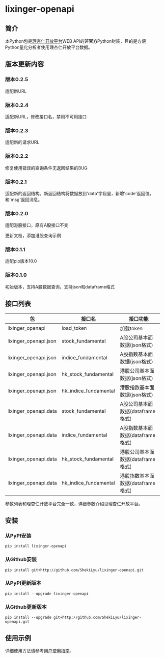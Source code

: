 # lixinger-openapi

## 简介
本Python包是[理杏仁开放平台](https://www.lixinger.com/open/api)WEB API的**非官方**Python封装，目的是方便Python量化分析者使用理杏仁开放平台数据。

## 版本更新内容
### 版本0.2.5
适配新URL

### 版本0.2.4
适配新URL，修改接口名，禁用不可用接口

### 版本0.2.3
适配新的请求URL

### 版本0.2.2
修复使用错误的查询条件无返回结果的BUG

### 版本0.2.1
适配新的返回结构。新返回结构将数据放到'data'字段里，新增'code'返回值，和'msg'返回消息。

### 版本0.2.0
适配港股接口，原有A股接口不变

更新文档，添加港股查询示例

### 版本0.1.1
适配pip版本10.0

### 版本0.1.0
初始版本，支持A股数据查询，支持json和dataframe格式

## 接口列表
包                     | 接口名                        | 接口功能
---------------------- | ----------------------------- | -------------------------
lixinger\_openapi      | load\_token                   | 加载token
lixinger\_openapi.json | stock\_fundamental            | A股公司基本面数据(json格式)
lixinger\_openapi.json | indice\_fundamental           | A股指数基本面数据(json格式)
lixinger\_openapi.json | hk\_stock\_fundamental        | 港股公司基本面数据(json格式)
lixinger\_openapi.json | hk\_indice\_fundamental       | 港股指数基本面数据(json格式)
lixinger\_openapi.data | stock\_fundamental            | A股公司基本面数据(dataframe格式)
lixinger\_openapi.data | indice\_fundamental           | A股指数基本面数据(dataframe格式)
lixinger\_openapi.data | hk\_stock\_fundamental        | 港股公司基本面数据(dataframe格式)
lixinger\_openapi.data | hk\_indice\_fundamental       | 港股指数基本面数据(dataframe格式)

参数列表和理杏仁开放平台完全一致，详细参数介绍见理杏仁开放平台。

## 安装
### 从PyPI安装
`pip install lixinger-openapi`

### 从Github安装
`pip install git+http://github.com/ShekiLyu/lixinger-openapi.git`

### 从PyPI更新版本
`pip install --upgrade lixinger-openapi`

### 从Github更新版本
`pip install --upgrade git+http://github.com/ShekiLyu/lixinger-openapi.git`

## 使用示例

详细使用方法请参考[用户使用指南](https://github.com/ShekiLyu/lixinger-openapi/blob/master/doc/user_guide.ipynb)。
